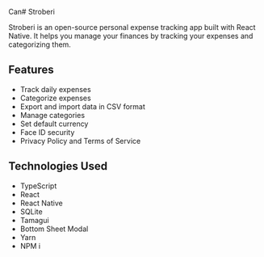 Can# Stroberi

Stroberi is an open-source personal expense tracking app built with React Native. It helps you manage your finances by tracking your expenses and categorizing them.

## Features

- Track daily expenses
- Categorize expenses
- Export and import data in CSV format
- Manage categories
- Set default currency
- Face ID security
- Privacy Policy and Terms of Service

## Technologies Used

- TypeScript
- React
- React Native
- SQLite
- Tamagui
- Bottom Sheet Modal
- Yarn
- NPM i